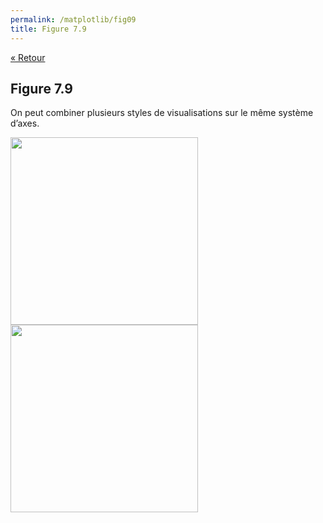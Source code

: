 ```yaml
---
permalink: /matplotlib/fig09
title: Figure 7.9
---
```


[« Retour](/python/matplotlib)

## Figure 7.9

On peut combiner plusieurs styles de visualisations sur le même système d’axes.

<img src="/python/_static/matplotlib/fig09_1.png" width="300px"/>
<img src="/python/_static/matplotlib/fig09_2.png" width="300px"/>

<script src="https://emgithub.com/embed.js?target=https%3A%2F%2Fgithub.com%2Fxoolive%2Fpython%2Fblob%2Fmaster%2F02-ecosysteme%2F07-matplotlib%2Ffig09.py&style=github-gist&showLineNumbers=on"></script>
